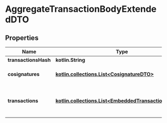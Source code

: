 
# AggregateTransactionBodyExtendedDTO

## Properties
Name | Type | Description | Notes
------------ | ------------- | ------------- | -------------
**transactionsHash** | **kotlin.String** |  | 
**cosignatures** | [**kotlin.collections.List&lt;CosignatureDTO&gt;**](CosignatureDTO.md) | Array of transaction cosignatures. | 
**transactions** | [**kotlin.collections.List&lt;EmbeddedTransactionInfoDTO&gt;**](EmbeddedTransactionInfoDTO.md) | Array of transactions initiated by different accounts. | 



